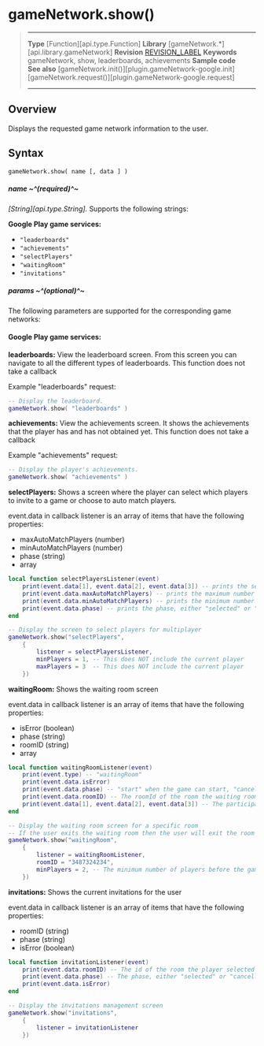 
# gameNetwork.show()

> --------------------- ------------------------------------------------------------------------------------------
> __Type__              [Function][api.type.Function]
> __Library__           [gameNetwork.*][api.library.gameNetwork]
> __Revision__          [REVISION_LABEL](REVISION_URL)
> __Keywords__          gameNetwork, show, leaderboards, achievements
> __Sample code__       
> __See also__          [gameNetwork.init()][plugin.gameNetwork-google.init]<br/>[gameNetwork.request()][plugin.gameNetwork-google.request]
> --------------------- ------------------------------------------------------------------------------------------


## Overview

Displays the requested game network information to the user.

## Syntax

	gameNetwork.show( name [, data ] )

##### name ~^(required)^~
_[String][api.type.String]._ Supports the following strings:

**Google Play game services:**

* `"leaderboards"`
* `"achievements"`
* `"selectPlayers"`
* `"waitingRoom"`
* `"invitations"`

##### params ~^(optional)^~
The following parameters are supported for the corresponding game networks:

#### Google Play game services:

**leaderboards:** View the leaderboard screen.  From this screen you can navigate to all the different types of leaderboards.  This function does not take a callback

Example "leaderboards" request:

`````lua
-- Display the leaderboard.
gameNetwork.show( "leaderboards" )

`````

**achievements:** View the achievements screen.  It shows the achievements that the player has and has not obtained yet.  This function does not take a callback

Example "achievements" request:

````lua
-- Display the player's achievements.
gameNetwork.show( "achievements" )

````

**selectPlayers:** Shows a screen where the player can select which players to invite to a game or choose to auto match players.

event.data in callback listener is an array of items that have the following properties:
* maxAutoMatchPlayers (number)
* minAutoMatchPlayers (number)
* phase (string)
* array

````lua
local function selectPlayersListener(event)
	print(event.data[1], event.data[2], event.data[3]) -- prints the selected player ids
	print(event.data.maxAutoMatchPlayers) -- prints the maximum number of auto match players
	print(event.data.minAutoMatchPlayers) -- prints the minimum number of auto match players
	print(event.data.phase) -- prints the phase, either "selected" or "cancelled"
end

-- Display the screen to select players for multiplayer
gameNetwork.show("selectPlayers", 
	{
		listener = selectPlayersListener,
		minPlayers = 1, -- This does NOT include the current player
		maxPlayers = 3  -- This does NOT include the current player
	})

````

**waitingRoom:** Shows the waiting room screen

event.data in callback listener is an array of items that have the following properties:
* isError (boolean)
* phase (string)
* roomID (string)
* array

````lua
local function waitingRoomListener(event)
	print(event.type) -- "waitingRoom"
	print(event.data.isError)
	print(event.data.phase) -- "start" when the game can start, "cancel" when the user exited the waiting room screen, this will leave the room automatically
	print(event.data.roomID) -- The roomId of the room the waiting room is for
	print(event.data[1], event.data[2], event.data[3]) -- The participantIds of the room
end

-- Display the waiting room screen for a specific room
-- If the user exits the waiting room then the user will exit the room automatically
gameNetwork.show("waitingRoom", 
	{
		listener = waitingRoomListener,
		roomID = "3487324234",
		minPlayers = 2, -- The minimum number of players before the game can start
	})

````

**invitations:** Shows the current invitations for the user

event.data in callback listener is an array of items that have the following properties:
* roomID (string)
* phase (string)
* isError (boolean)

````lua
local function invitationListener(event)
	print(event.data.roomID) -- The id of the room the player selected to accept the invitation to
	print(event.data.phase) -- The phase, either "selected" or "cancelled"
	print(event.data.isError)
end

-- Display the invitations management screen
gameNetwork.show("invitations", 
	{
		listener = invitationListener
	})

`````